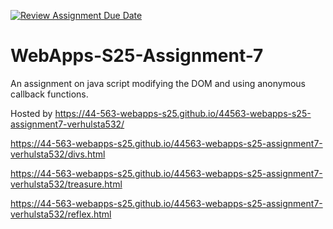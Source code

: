 [![Review Assignment Due Date](https://classroom.github.com/assets/deadline-readme-button-22041afd0340ce965d47ae6ef1cefeee28c7c493a6346c4f15d667ab976d596c.svg)](https://classroom.github.com/a/44LzP_Z4)
# WebApps-S25-Assignment-7
An assignment on java script modifying the DOM and using anonymous callback functions.

Hosted by <https://44-563-webapps-s25.github.io/44563-webapps-s25-assignment7-verhulsta532/>

<https://44-563-webapps-s25.github.io/44563-webapps-s25-assignment7-verhulsta532/divs.html>

<https://44-563-webapps-s25.github.io/44563-webapps-s25-assignment7-verhulsta532/treasure.html>

<https://44-563-webapps-s25.github.io/44563-webapps-s25-assignment7-verhulsta532/reflex.html>
